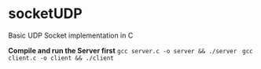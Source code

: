 # socketUDP
Basic UDP Socket implementation in C

**Compile and run the Server first**
`gcc server.c -o server && ./server `
`gcc client.c -o client && ./client `


